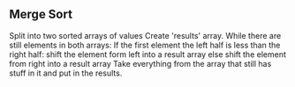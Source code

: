 ## Merge Sort
Split into two sorted arrays of values
Create 'results' array.
While there are still elements in both arrays:
    If the first element the left half is less than the right half:
        shift the element form left into a result array
    else
        shift the element from right into a result array
Take everything from the array that still has stuff in it and put in the results.